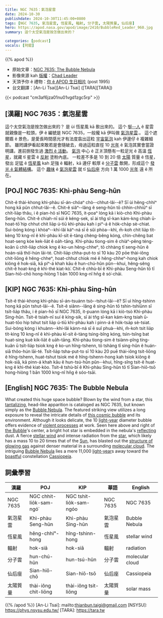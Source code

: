```yaml
---
title: NGC 7635：氣泡星雲
date: 2024-10-30
publishdate: 2024-10-30T11:45:00+0800
tags: [NGC 7635, 氣泡星雲, 恆星風, 輻射, 分子雲, 太陽質量, 仙后座]
hero: https://apod.nasa.gov/apod/image/2410/BubbleRed_Leader_960.jpg
summary: 這个太空氣泡是按怎做出來的？

categories: [podcast]
vocals: [阿錕]
---
```


{{% apod %}}

- 原始文章：[NGC 7635: The Bubble Nebula](https://apod.nasa.gov/apod/ap241030.html)
- 影像來源 kah [版權][copyright]：[Chad Leader](https://www.instagram.com/ancient.photons/)
- 天頂予你 ê 禮物：[你 ê APOD 生日相片](https://apod.nasa.gov/apod/calendar/allyears.html) (post 1995)
- 台文翻譯：[An-Li Tsai][An-Li Tsai] ([TARA][TARA])

{{< podcast "cm3af6jza01nu01vgd1zgc5rp" >}}

## [漢羅] NGC 7635：氣泡星雲
這个太空氣泡是按怎做出來的？
是 ùi 恆星風 kā 歕出來的。
這个 [唌--人][tantalizing] ê 星雲 就親像是一粒頭，伊 ê 編號是 NGC 7635，一般攏 kā 伊叫做 [氣泡星雲][Bubble Nebula 1].。
這个遮爾媠 ê 景色，是愛長時間感光才有法度翕出這粒 [宇宙氣泡][this cosmic bubble] kah 伊邊仔 ê 複雜細節。
雖罔講伊看起來敢若是會隨破去，毋過這粒直徑 10 [光年][light-year 1] ê 氣泡其實會當證明講，進前捌發生過 [激烈 ê 活動][violent processes]。
[氣泡][the Bubble] 中心 ê 正爿頂懸有一粒足光 ê 高溫 [恆星][star]，就藏 tī 星雲 ê [反射][reflecting] 塗粉內底。
一粒差不多是 10 到 20 倍 [太陽][Sun] 質量 ê 恆星，發出 足猛 ê [恆星風][stellar wind] kah 足強 ê 輻射，kā 邊仔 較厚 ê [分子雲][molecular cloud] 歕開，形成這个 [發光 ê 氣體結構][structure of glowing gas]。
這个 [趣味][boastful] ê [氣泡星雲][Bubble Nebula 2] 就 tī [仙后座][Cassiopeia] 方向 1 萬 1000 [光年][light-year 2] 遠 ê 所在。

## [POJ] NGC 7635: Khì-phàu Seng-hûn
Chit-ê thài-khong khì-phàu sī-án-chóaⁿ chò--chhut-lâi--ê?
Sī ùi hêng-chhiⁿ hong kā pûn chhut-lâi--ê.
Chit-ê siâⁿ--lâng ê seng-hûn tō chhin-chhiūⁿ sī chi̍t-lia̍p thâu, i ê pian-hō sī NGC 7635, it-poaⁿ lóng kā i kiò-chò Khì-phàu Seng-hûn.
Chit-ê chiah-nī súi ê kéng-sek, sī ài tn̂g sî-kan kám-kng chiah ū-hoat-tō͘ hip chhut chit lia̍p ú-tiū khì-phàu kah i piⁿ-á ê ho̍k-cha̍p sè-chiat.
Sui-bóng kóng i khòaⁿ--khí-lâi káⁿ-ná sī ē sûi phòa--khì, m̄-koh chit lia̍p ti̍t-kèng 10 kng-nî ê khì-phàu kî-si̍t ē-tàng chèng-bêng kóng, chìn-chêng bat hoat-seng kòe kek-lia̍t ê oa̍h-tāng.
Khì-phàu tiong-sim ê chiàⁿ-pêng téng-koân ū chi̍t-lia̍p chiok kng ê ko-un hêng-chheⁿ, tō chhàng tī seng-hûn ê hoán-siā thô͘-hún lāi-té.
Chi̍t-lia̍p chha-put-to sī 10 kàu 20 pōe thài-iông chit-liōng ê hêng-chheⁿ, hoat-chhut chiok mé ê hêng-chheⁿ-hong kah chiok kiông ê hok-siā, kā piⁿ-á khah kāu ê hun-chú-hûn pûn--khui, hêng-sêng chit-ê hoat-kng ê khì-thé kiat-kò͘.
Chit-ê chhù-bī ê Khì-phàu Seng-hûn tō tī Sian-hiō-chō hong-hiòng 1 bān 1000 kng-nî hn̄g ê só͘-chāi.

## [KIP] NGC 7635: Khì-phàu Sing-hûn
Tsit-ê thài-khong khì-phàu sī-án-tsuánn tsò--tshut-lâi--ê?
Sī uì hîng-tshinn hong kā pûn tshut-lâi--ê.
Tsit-ê siânn--lâng ê sing-hûn tō tshin-tshiūnn sī tsi̍t-lia̍p thâu, i ê pian-hō sī NGC 7635, it-puann lóng kā i kiò-tsò Khì-phàu Sing-hûn.
Tsit-ê tsiah-nī suí ê kíng-sik, sī ài tn̂g sî-kan kám-kng tsiah ū-huat-tōo hip tshut tsit lia̍p ú-tiū khì-phàu kah i pinn-á ê ho̍k-tsa̍p sè-tsiat.
Sui-bóng kóng i khuànn--khí-lâi kánn-ná sī ē suî phuà--khì, m̄-koh tsit lia̍p ti̍t-kìng 10 kng-nî ê khì-phàu kî-si̍t ē-tàng tsìng-bîng kóng, tsìn-tsîng bat huat-sing kuè kik-lia̍t ê ua̍h-tāng.
Khì-phàu tiong-sim ê tsiànn-pîng tíng-kuân ū tsi̍t-lia̍p tsiok kng ê ko-un hîng-tshenn, tō tshàng tī sing-hûn ê huán-siā thôo-hún lāi-té.
Tsi̍t-lia̍p tsha-put-to sī 10 kàu 20 puē thài-iông tsit-liōng ê hîng-tshenn, huat-tshut tsiok mé ê hîng-tshenn-hong kah tsiok kiông ê hok-siā, kā pinn-á khah kāu ê hun-tsú-hûn pûn--khui, hîng-sîng tsit-ê huat-kng ê khì-thé kiat-kòo.
Tsit-ê tshù-bī ê Khì-phàu Sing-hûn tō tī Sian-hiō-tsō hong-hiòng 1 bān 1000 kng-nî hn̄g ê sóo-tsāi.

## [English] NGC 7635: The Bubble Nebula
What created this huge space bubble?
Blown by the wind from a star, this [tantalizing][tantalizing], head-like apparition is cataloged as NGC 7635, but known simply as the [Bubble Nebula][Bubble Nebula 1].
The featured striking view utilizes a long exposure to reveal the intricate details of [this cosmic bubble][this cosmic bubble] and its environment.
Although it looks delicate, the 10 [light-year][light-year 1] diameter bubble offers evidence of [violent processes][violent processes] at work.
Seen here above and right of [the Bubble][the Bubble]'s center, a bright hot star is embedded in the nebula's [reflecting][reflecting] dust.
A fierce [stellar wind][stellar wind] and intense radiation from the [star][star], which likely has a mass 10 to 20 times that of the [Sun][Sun], has blasted out the [structure of glowing gas][structure of glowing gas] against denser material in a surrounding [molecular cloud][molecular cloud].
The intriguing [Bubble Nebula][Bubble Nebula 2] lies a mere 11,000 [light-year][light-year 2]s away toward the [boastful][boastful] constellation [Cassiopeia][Cassiopeia].

## 詞彙學習
|漢羅|POJ|KIP|華語|English|
|-|-|-|-|-|
| NGC 7635 | NGC chhit-lio̍k-sam-ngó͘ | NGC tshit-lio̍k-sam-ngóo | NGC 7635 | NGC 7635 |
| 氣泡星雲 | Khì-phàu Seng-hûn | Khì-phàu Sing-hûn | 氣泡星雲 | Bubble Nebula |
| 恆星風 | hêng-chhiⁿ-hong | hîng-tshinn-hong | 恆星風 | stellar wind |
| 輻射 | hok-siā | hok-siā | 輻射 | radiation |
| 分子雲 | hun-chú-hûn | hun-tsú-hûn | 分子雲 | molecular cloud |
| 仙后座 | Sian-hiō-chō | Sian-hiō-tsō | 仙后座 | Cassiopeia |
| 太陽質量 | thài-iông chit-liōng | thài-iông tsit-liōng | 太陽質量 | solar mass |

{{% /apod %}}
[An-Li Tsai]: mailto:thianbun.taigi@gmail.com
[NSYSU]: https://phys.nsysu.edu.tw/
[TARA]: https://tara.tw

[copyright]: https://apod.nasa.gov/apod/fap/lib/about_apod.html#srapply
[License3]: https://creativecommons.org/licenses/by/3.0/
[License2]:https://creativecommons.org/licenses/by-nc-nd/2.0/

[tantalizing]:http://www.exploratorium.edu/ronh/bubbles/bubbles.html
[Bubble Nebula 1]:https://en.wikipedia.org/wiki/Bubble_Nebula
[this cosmic bubble]:https://apod.nasa.gov/apod/ap030617.html
[light-year 1]:http://chandra.harvard.edu/photo/cosmic_distance.html
[violent processes]:https://apod.nasa.gov/apod/ap240109.html
[the Bubble]:https://apod.nasa.gov/apod/ap170531.html
[reflecting]:https://en.wikipedia.org/wiki/Reflection_nebula
[stellar wind]:http://en.wikipedia.org/wiki/Stellar_wind
[star]:https://science.nasa.gov/universe/stars/
[Sun]:https://science.nasa.gov/sun/
[structure of glowing gas]:https://ui.adsabs.harvard.edu/abs/1995A%26A...295..509C/abstract
[molecular cloud]:https://apod.nasa.gov/apod/ap230129.html
[Bubble Nebula 2]:https://science.nasa.gov/image-detail/37893980612-307324af83-o/
[light-year 2]:https://spaceplace.nasa.gov/light-year/
[boastful]:https://media.istockphoto.com/id/159176199/photo/cat.jpg?s=612x612&w=0&k=20&c=U34AGa5EN0xuBbrzpSygVHcR7RHuwWAivyH7hpHw_m0=
[Cassiopeia]:http://en.wikipedia.org/wiki/Cassiopeia_%28constellation%29
